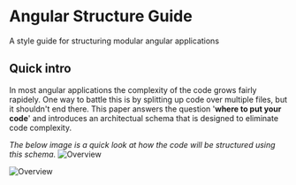 # Angular Structure Guide
A style guide for structuring modular angular applications

## Quick intro
In most angular applications the complexity of the code grows fairly rapidely. One way to battle this is by splitting up code over multiple files, but it shouldn't end there. This paper answers the question '**where to put your code**' and introduces an architectual schema that is designed to eliminate code complexity.

*The below image is a quick look at how the code will be structured using this schema.*
![Overview](https://raw.githubusercontent.com/kevinvanhove/angular-structure-styleguide/master/documentation/overview.png)

![Overview](https://raw.githubusercontent.com/kevinvanhove/angular-structure-styleguide/master/documentation/overview2.png)
